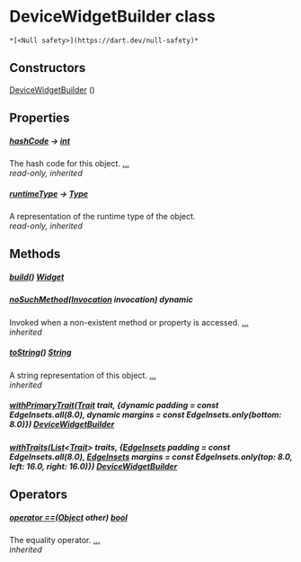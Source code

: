 


# DeviceWidgetBuilder class






    *[<Null safety>](https://dart.dev/null-safety)*






## Constructors

[DeviceWidgetBuilder](../traits_device_widget_builder/DeviceWidgetBuilder/DeviceWidgetBuilder.md) ()

    


## Properties

##### [hashCode](https://api.flutter.dev/flutter/dart-core/Object/hashCode.html) &#8594; [int](https://api.flutter.dev/flutter/dart-core/int-class.html)



The hash code for this object. [...](https://api.flutter.dev/flutter/dart-core/Object/hashCode.html)  
_read-only, inherited_



##### [runtimeType](https://api.flutter.dev/flutter/dart-core/Object/runtimeType.html) &#8594; [Type](https://api.flutter.dev/flutter/dart-core/Type-class.html)



A representation of the runtime type of the object.   
_read-only, inherited_




## Methods

##### [build](../traits_device_widget_builder/DeviceWidgetBuilder/build.md)() [Widget](https://api.flutter.dev/flutter/widgets/Widget-class.html)



   




##### [noSuchMethod](https://api.flutter.dev/flutter/dart-core/Object/noSuchMethod.html)([Invocation](https://api.flutter.dev/flutter/dart-core/Invocation-class.html) invocation) dynamic



Invoked when a non-existent method or property is accessed. [...](https://api.flutter.dev/flutter/dart-core/Object/noSuchMethod.html)  
_inherited_



##### [toString](https://api.flutter.dev/flutter/dart-core/Object/toString.html)() [String](https://api.flutter.dev/flutter/dart-core/String-class.html)



A string representation of this object. [...](https://api.flutter.dev/flutter/dart-core/Object/toString.html)  
_inherited_



##### [withPrimaryTrait](../traits_device_widget_builder/DeviceWidgetBuilder/withPrimaryTrait.md)([Trait](https://yonomi.co/yonomi-sdk/Trait-class.html) trait, {dynamic padding = const EdgeInsets.all(8.0), dynamic margins = const EdgeInsets.only(bottom: 8.0)}) [DeviceWidgetBuilder](../traits_device_widget_builder/DeviceWidgetBuilder-class.md)



   




##### [withTraits](../traits_device_widget_builder/DeviceWidgetBuilder/withTraits.md)([List](https://api.flutter.dev/flutter/dart-core/List-class.html)&lt;[Trait](https://yonomi.co/yonomi-sdk/Trait-class.html)> traits, {[EdgeInsets](https://api.flutter.dev/flutter/painting/EdgeInsets-class.html) padding = const EdgeInsets.all(8.0), [EdgeInsets](https://api.flutter.dev/flutter/painting/EdgeInsets-class.html) margins = const EdgeInsets.only(top: 8.0, left: 16.0, right: 16.0)}) [DeviceWidgetBuilder](../traits_device_widget_builder/DeviceWidgetBuilder-class.md)



   





## Operators

##### [operator ==](https://api.flutter.dev/flutter/dart-core/Object/operator_equals.html)([Object](https://api.flutter.dev/flutter/dart-core/Object-class.html) other) [bool](https://api.flutter.dev/flutter/dart-core/bool-class.html)



The equality operator. [...](https://api.flutter.dev/flutter/dart-core/Object/operator_equals.html)  
_inherited_











